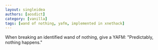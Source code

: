 ```yaml
---
layout: singleidea
authors: [aosdict]
category: [vanilla]
tags: [wand of nothing, yafm, implemented in xnethack]
---
```

When breaking an identified wand of nothing, give a YAFM: "Predictably, nothing happens."
